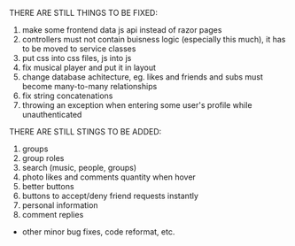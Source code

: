 THERE ARE STILL THINGS TO BE FIXED:

1. make some frontend data js api instead of razor pages 
2. controllers must not contain buisness logic (especially this much), it has to be moved to service classes
3. put css into css files, js into js
4. fix musical player and put it in layout
5. change database achitecture, eg. likes and friends and subs must become many-to-many relationships
6. fix string concatenations
7. throwing an exception when entering some user's profile while unauthenticated

THERE ARE STILL STINGS TO BE ADDED:
1. groups
2. group roles
3. search (music, people, groups)
4. photo likes and comments quantity when hover
5. better buttons
6. buttons to accept/deny friend requests instantly
7. personal information
8. comment replies 


+ other minor bug fixes, code reformat, etc.
